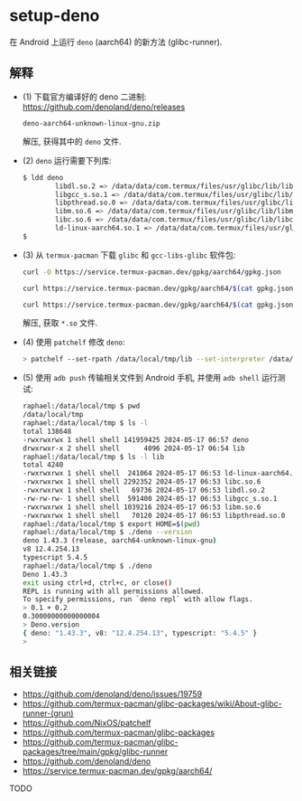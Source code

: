 # setup-deno

在 Android 上运行 `deno` (aarch64) 的新方法 (glibc-runner).

## 解释

- (1) 下载官方编译好的 deno 二进制: <https://github.com/denoland/deno/releases>

  `deno-aarch64-unknown-linux-gnu.zip`

  解压, 获得其中的 `deno` 文件.

- (2) `deno` 运行需要下列库:

  ```sh
  $ ldd deno
          libdl.so.2 => /data/data/com.termux/files/usr/glibc/lib/libdl.so.2
          libgcc_s.so.1 => /data/data/com.termux/files/usr/glibc/lib/libgcc_s.so.1
          libpthread.so.0 => /data/data/com.termux/files/usr/glibc/lib/libpthread.so.0
          libm.so.6 => /data/data/com.termux/files/usr/glibc/lib/libm.so.6
          libc.so.6 => /data/data/com.termux/files/usr/glibc/lib/libc.so.6
          ld-linux-aarch64.so.1 => /data/data/com.termux/files/usr/glibc/lib/ld-linux-aarch64.so.1
  $
  ```

- (3) 从 `termux-pacman` 下载 `glibc` 和 `gcc-libs-glibc` 软件包:

  ```sh
  curl -O https://service.termux-pacman.dev/gpkg/aarch64/gpkg.json

  curl https://service.termux-pacman.dev/gpkg/aarch64/$(cat gpkg.json | jq -r '."glibc".FILENAME') -o glibc.tar.xz

  curl https://service.termux-pacman.dev/gpkg/aarch64/$(cat gpkg.json | jq -r '."gcc-libs-glibc".FILENAME') -o gcc-libs-glibc.tar.xz
  ```

  解压, 获取 `*.so` 文件.

- (4) 使用 `patchelf` 修改 `deno`:

  ```sh
  > patchelf --set-rpath /data/local/tmp/lib --set-interpreter /data/local/tmp/lib/ld-linux-aarch64.so.1 deno
  ```

- (5) 使用 `adb push` 传输相关文件到 Android 手机, 并使用 `adb shell` 运行测试:

  ```sh
  raphael:/data/local/tmp $ pwd
  /data/local/tmp
  raphael:/data/local/tmp $ ls -l 
  total 138648
  -rwxrwxrwx 1 shell shell 141959425 2024-05-17 06:57 deno
  drwxrwxr-x 2 shell shell      4096 2024-05-17 06:54 lib
  raphael:/data/local/tmp $ ls -l lib
  total 4240
  -rwxrwxrwx 1 shell shell  241064 2024-05-17 06:53 ld-linux-aarch64.so.1
  -rwxrwxrwx 1 shell shell 2292352 2024-05-17 06:53 libc.so.6
  -rwxrwxrwx 1 shell shell   69736 2024-05-17 06:53 libdl.so.2
  -rw-rw-rw- 1 shell shell  591400 2024-05-17 06:53 libgcc_s.so.1
  -rwxrwxrwx 1 shell shell 1039216 2024-05-17 06:53 libm.so.6
  -rwxrwxrwx 1 shell shell   70120 2024-05-17 06:53 libpthread.so.0
  raphael:/data/local/tmp $ export HOME=$(pwd)
  raphael:/data/local/tmp $ ./deno --version
  deno 1.43.3 (release, aarch64-unknown-linux-gnu)
  v8 12.4.254.13
  typescript 5.4.5
  raphael:/data/local/tmp $ ./deno
  Deno 1.43.3
  exit using ctrl+d, ctrl+c, or close()
  REPL is running with all permissions allowed.
  To specify permissions, run `deno repl` with allow flags.
  > 0.1 + 0.2
  0.30000000000000004
  > Deno.version
  { deno: "1.43.3", v8: "12.4.254.13", typescript: "5.4.5" }
  >
  ```

## 相关链接

- <https://github.com/denoland/deno/issues/19759>
- <https://github.com/termux-pacman/glibc-packages/wiki/About-glibc-runner-(grun)>
- <https://github.com/NixOS/patchelf>
- <https://github.com/termux-pacman/glibc-packages>
- <https://github.com/termux-pacman/glibc-packages/tree/main/gpkg/glibc-runner>
- <https://github.com/denoland/deno>
- <https://service.termux-pacman.dev/gpkg/aarch64/>

TODO

